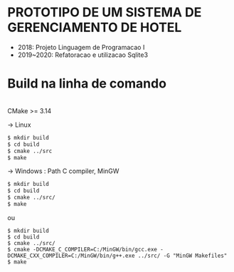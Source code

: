 # PROTOTIPO DE UM SISTEMA DE GERENCIAMENTO DE HOTEL

- 2018: Projeto Linguagem de Programacao I
- 2019~2020: Refatoracao e utilizacao Sqlite3


# Build na linha de comando
\
CMake >= 3.14

-> Linux
```sh
$ mkdir build
$ cd build
$ cmake ../src
$ make
```

-> Windows : Path C compiler, MinGW

```sh
$ mkdir build
$ cd build
$ cmake ../src/
$ make
```
ou
```
$ mkdir build
$ cd build
$ cmake ../src/
$ cmake -DCMAKE_C_COMPILER=C:/MinGW/bin/gcc.exe -DCMAKE_CXX_COMPILER=C:/MinGW/bin/g++.exe ../src/ -G "MinGW Makefiles"
$ make
```

